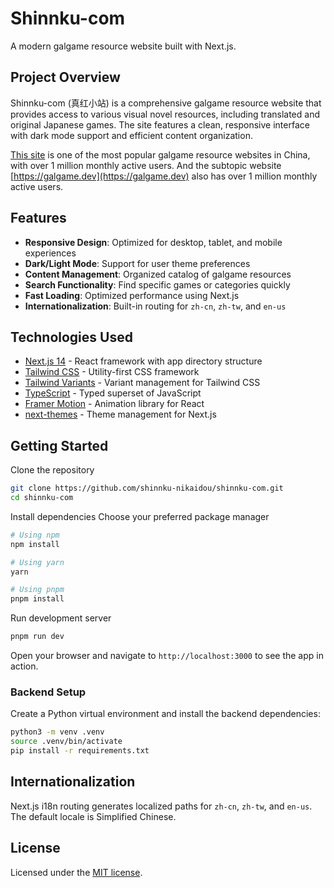 # Shinnku-com

A modern galgame resource website built with Next.js.

## Project Overview

Shinnku-com (真红小站) is a comprehensive galgame resource website that provides
access to various visual novel resources, including translated and original
Japanese games. The site features a clean, responsive interface with dark mode
support and efficient content organization.

[This site](https://www.shinnku.com) is one of the most popular galgame resource
websites in China, with over 1 million monthly active users. And the subtopic
website [https://galgame.dev](https://galgame.dev) also has over 1 million
monthly active users.

## Features

- **Responsive Design**: Optimized for desktop, tablet, and mobile experiences
- **Dark/Light Mode**: Support for user theme preferences
- **Content Management**: Organized catalog of galgame resources
- **Search Functionality**: Find specific games or categories quickly
- **Fast Loading**: Optimized performance using Next.js
- **Internationalization**: Built-in routing for `zh-cn`, `zh-tw`, and `en-us`

## Technologies Used

- [Next.js 14](https://nextjs.org/docs/getting-started) - React framework with
  app directory structure
- [Tailwind CSS](https://tailwindcss.com/) - Utility-first CSS framework
- [Tailwind Variants](https://tailwind-variants.org) - Variant management for
  Tailwind CSS
- [TypeScript](https://www.typescriptlang.org/) - Typed superset of JavaScript
- [Framer Motion](https://www.framer.com/motion/) - Animation library for React
- [next-themes](https://github.com/pacocoursey/next-themes) - Theme management
  for Next.js

## Getting Started

Clone the repository

```bash
git clone https://github.com/shinnku-nikaidou/shinnku-com.git
cd shinnku-com
```

Install dependencies Choose your preferred package manager

```bash
# Using npm
npm install

# Using yarn
yarn

# Using pnpm
pnpm install
```

Run development server

```bash
pnpm run dev
```

Open your browser and navigate to `http://localhost:3000` to see the app in
action.

### Backend Setup

Create a Python virtual environment and install the backend dependencies:

```bash
python3 -m venv .venv
source .venv/bin/activate
pip install -r requirements.txt

```

## Internationalization

Next.js i18n routing generates localized paths for `zh-cn`, `zh-tw`, and `en-us`. The default locale is Simplified Chinese.

## License

Licensed under the
[MIT license](https://github.com/shinnku-nikaidou/shinnku-com/blob/main/LICENSE).
